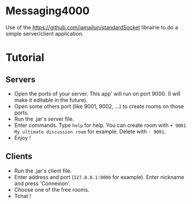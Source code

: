 # Messaging4000

Use of the https://github.com/jamailun/standardSocket librairie to do a simple server/client application.

# Tutorial

## Servers

- Open the ports of your server. This app' will run on port 9000. (I will make it editable in the future).
- Open some others port (like 9001, 9002, ...) to create rooms on those ports.
- Run the .jar's server file.
- Enter commands. Type `help` for help. You can create room with `+ 9001 My ultimate discussion room` for example. Delete with `- 9001`.
- Enjoy !

## Clients

- Run the .jar's client file.
- Enter address and port (`127.0.0.1:9000` for example). Enter nickname and press 'Connexion'.
- Choose one of the free rooms.
- Tchat !
